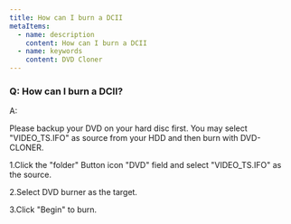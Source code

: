 ```yaml
---
title: How can I burn a DCII
metaItems:
  - name: description
    content: How can I burn a DCII
  - name: keywords
    content: DVD Cloner
---
```


### Q: How can I burn a DCII?

A:

Please backup your DVD on your hard disc first. You may select "VIDEO_TS.IFO" as source from your HDD and then burn with DVD-CLONER.

1.Click the "folder" Button icon "DVD" field and select "VIDEO_TS.IFO" as the source.

2.Select DVD burner as the target.

3.Click "Begin" to burn.
